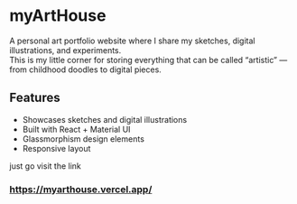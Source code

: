 # myArtHouse 

A personal art portfolio website where I share my sketches, digital illustrations, and experiments.  
This is my little corner for storing everything that can be called “artistic” — from childhood doodles to digital pieces.  

## Features  
- Showcases sketches and digital illustrations  
- Built with React + Material UI  
- Glassmorphism design elements  
- Responsive layout  

just go visit the link
### https://myarthouse.vercel.app/
